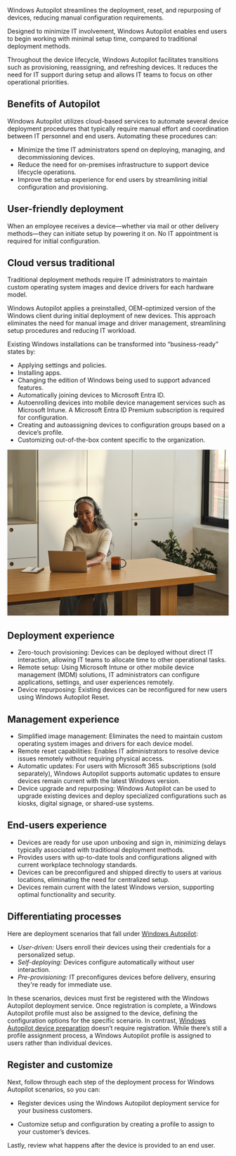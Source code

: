 Windows Autopilot streamlines the deployment, reset, and repurposing of devices, reducing manual configuration requirements.

Designed to minimize IT involvement, Windows Autopilot enables end users to begin working with minimal setup time, compared to traditional deployment methods.

Throughout the device lifecycle, Windows Autopilot facilitates transitions such as provisioning, reassigning, and refreshing devices. It reduces the need for IT support during setup and allows IT teams to focus on other operational priorities.

## Benefits of Autopilot

Windows Autopilot utilizes cloud-based services to automate several device deployment procedures that typically require manual effort and coordination between IT personnel and end users. Automating these procedures can:

- Minimize the time IT administrators spend on deploying, managing, and decommissioning devices.
- Reduce the need for on-premises infrastructure to support device lifecycle operations.
- Improve the setup experience for end users by streamlining initial configuration and provisioning.

## User-friendly deployment

When an employee receives a device—whether via mail or other delivery methods—they can initiate setup by powering it on. No IT appointment is required for initial configuration.

## Cloud versus traditional

Traditional deployment methods require IT administrators to maintain custom operating system images and device drivers for each hardware model.

Windows Autopilot applies a preinstalled, OEM-optimized version of the Windows client during initial deployment of new devices. This approach eliminates the need for manual image and driver management, streamlining setup procedures and reducing IT workload.

Existing Windows installations can be transformed into “business-ready” states by:

- Applying settings and policies.
- Installing apps.
- Changing the edition of Windows being used to support advanced features.
- Automatically joining devices to Microsoft Entra ID.
- Autoenrolling devices into mobile device management services such as Microsoft Intune. A Microsoft Entra ID Premium subscription is required for configuration.
- Creating and autoassigning devices to configuration groups based on a device’s profile.
- Customizing out-of-the-box content specific to the organization.

![A photograph of a woman working at a desk on a laptop in an office.](../media/end-user.png)

## Deployment experience

- Zero-touch provisioning: Devices can be deployed without direct IT interaction, allowing IT teams to allocate time to other operational tasks.
- Remote setup: Using Microsoft Intune or other mobile device management (MDM) solutions, IT administrators can configure applications, settings, and user experiences remotely.
- Device repurposing: Existing devices can be reconfigured for new users using Windows Autopilot Reset.

## Management experience

- Simplified image management: Eliminates the need to maintain custom operating system images and drivers for each device model.
- Remote reset capabilities: Enables IT administrators to resolve device issues remotely without requiring physical access.
- Automatic updates: For users with Microsoft 365 subscriptions (sold separately), Windows Autopilot supports automatic updates to ensure devices remain current with the latest Windows version.
- Device upgrade and repurposing: Windows Autopilot can be used to upgrade existing devices and deploy specialized configurations such as kiosks, digital signage, or shared-use systems.

## End-users experience

- Devices are ready for use upon unboxing and sign in, minimizing delays typically associated with traditional deployment methods.
- Provides users with up-to-date tools and configurations aligned with current workplace technology standards.
- Devices can be preconfigured and shipped directly to users at various locations, eliminating the need for centralized setup.
- Devices remain current with the latest Windows version, supporting optimal functionality and security.

## Differentiating processes

Here are deployment scenarios that fall under [Windows Autopilot](/autopilot/overview):

- *User-driven:* Users enroll their devices using their credentials for a personalized setup.
- *Self-deploying:* Devices configure automatically without user interaction.
- *Pre-provisioning:* IT preconfigures devices before delivery, ensuring they're ready for immediate use.

In these scenarios, devices must first be registered with the Windows Autopilot deployment service. Once registration is complete, a Windows Autopilot profile must also be assigned to the device, defining the configuration options for the specific scenario. In contrast, [Windows Autopilot device preparation](/autopilot/device-preparation/overview) doesn’t require registration. While there’s still a profile assignment process, a Windows Autopilot profile is assigned to users rather than individual devices.

## Register and customize

Next, follow through each step of the deployment process for Windows Autopilot scenarios, so you can:

- Register devices using the Windows Autopilot deployment service for your business customers.

- Customize setup and configuration by creating a profile to assign to your customer’s devices.

Lastly, review what happens after the device is provided to an end user.